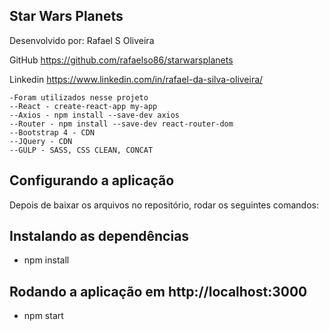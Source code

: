## Star Wars Planets

Desenvolvido por: Rafael S Oliveira

GitHub https://github.com/rafaelso86/starwarsplanets

Linkedin https://www.linkedin.com/in/rafael-da-silva-oliveira/

    -Foram utilizados nesse projeto
    --React - create-react-app my-app
    --Axios - npm install --save-dev axios
    --Router - npm install --save-dev react-router-dom
    --Bootstrap 4 - CDN
    --JQuery - CDN
    --GULP - SASS, CSS CLEAN, CONCAT

## Configurando a aplicação

Depois de baixar os arquivos no repositório, rodar os seguintes comandos:

## Instalando as dependências

- npm install

## Rodando a aplicação em http://localhost:3000

- npm start